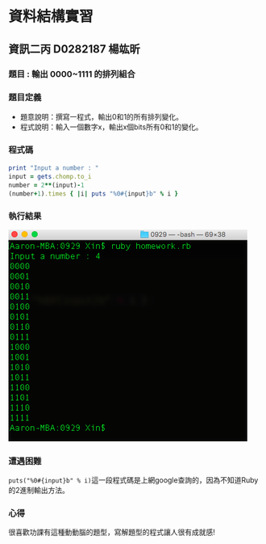 # 資料結構實習

## 資訊二丙 D0282187 楊竑昕

### 題目 : 輸出 0000~1111 的排列組合

### 題目定義 

- 題意說明：撰寫一程式，輸出0和1的所有排列變化。
- 程式說明：輸入一個數字x，輸出x個bits所有0和1的變化。

### 程式碼

~~~ ruby
print "Input a number : "
input = gets.chomp.to_i
number = 2**(input)-1
(number+1).times { |i| puts "%0#{input}b" % i }
~~~

### 執行結果

![執行結果](./homework.png)

### 遭遇困難

`puts("%0#{input}b" % i)`這一段程式碼是上網google查詢的，因為不知道Ruby的2進制輸出方法。

### 心得

很喜歡功課有這種動動腦的題型，寫解題型的程式讓人很有成就感!
